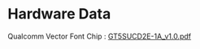 # Hardware Data

Qualcomm Vector Font Chip :
[GT5SUCD2E-1A_v1.0.pdf](https://cdn.openluat-luatcommunity.openluat.com/attachment/20220303112914770_GT5SUCD2E-1A_v1.0.pdf)
